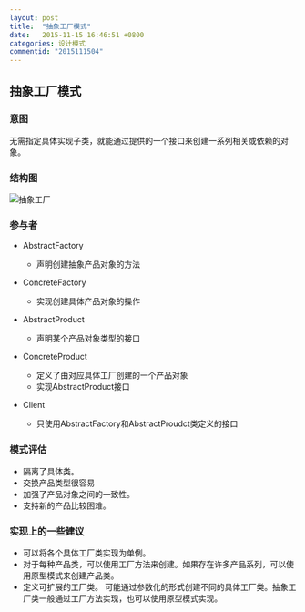 ```yaml
---
layout: post
title:  "抽象工厂模式"
date:   2015-11-15 16:46:51 +0800
categories: 设计模式
commentid: "2015111504"
---
```

## 抽象工厂模式  

### 意图  
无需指定具体实现子类，就能通过提供的一个接口来创建一系列相关或依赖的对象。  

### 结构图  
![抽象工厂]({{site.url}}/images/2015/抽象工厂模式.png)

### 参与者  
* AbstractFactory  
  * 声明创建抽象产品对象的方法  

* ConcreteFactory  
  * 实现创建具体产品对象的操作  

* AbstractProduct  
  * 声明某个产品对象类型的接口

* ConcreteProduct  
  * 定义了由对应具体工厂创建的一个产品对象
  * 实现AbstractProduct接口

* Client  
  * 只使用AbstractFactory和AbstractProudct类定义的接口  

### 模式评估  
* 隔离了具体类。
* 交换产品类型很容易
* 加强了产品对象之间的一致性。
* 支持新的产品比较困难。 

### 实现上的一些建议  
* 可以将各个具体工厂类实现为单例。 
* 对于每种产品类，可以使用工厂方法来创建。如果存在许多产品系列，可以使用原型模式来创建产品类。  
* 定义可扩展的工厂类。
  可能通过参数化的形式创建不同的具体工厂类。抽象工厂类一般通过工厂方法实现，也可以使用原型模式实现。

 


